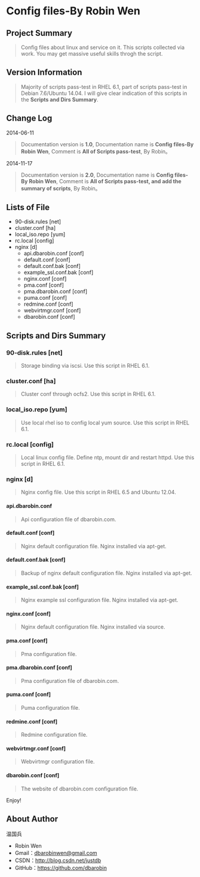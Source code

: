# Config files-By Robin Wen #

## Project Summary ##

> Config files about linux and service on it. This scripts collected via work. You may get massive useful skills throgh the script.

## Version Information ##
> Majority of scripts pass-test in RHEL 6.1, part of scripts pass-test in Debian 7.6/Ubuntu 14.04. I will give clear indication of this scripts in the **Scripts and Dirs Summary**.

## Change Log ##

2014-06-11
> Documentation version is **1.0**, Documentation name is **Config files-By Robin Wen**, Comment is **All of Scripts pass-test**, By Robin。

2014-11-17
> Documentation version is **2.0**, Documentation name is **Config files-By Robin Wen**, Comment is **All of Scripts pass-test, and add the summary of scripts**, By Robin。

## Lists of File ##

* 90-disk.rules [net]
* cluster.conf [ha]
* local_iso.repo [yum]
* rc.local [config]
* nginx [d]
	* api.dbarobin.conf [conf] 
	* default.conf [conf]
	* default.conf.bak [conf]
	* example_ssl.conf.bak [conf]
	* nginx.conf [conf]
	* pma.conf [conf]
	* pma.dbarobin.conf [conf]
	* puma.conf [conf]
	* redmine.conf [conf]
	* webvirtmgr.conf [conf]
	* dbarobin.conf [conf]

## Scripts and Dirs Summary ##

### 90-disk.rules [net] ###
> Storage binding via iscsi. Use this script in RHEL 6.1.

### cluster.conf [ha] ###
> Cluster conf through ocfs2. Use this script in RHEL 6.1.

### local_iso.repo [yum] ###
> Use local rhel iso to config local yum source. Use this script in RHEL 6.1.

### rc.local  [config] ###
> Local linux config file. Define ntp, mount dir and restart httpd. Use this script in RHEL 6.1.

### nginx [d] ###
> Nginx config file. Use this script in RHEL 6.5 and Ubuntu 12.04.

#### api.dbarobin.conf ####
> Api configuration file of dbarobin.com.

#### default.conf [conf] ####
> Nginx default configuration file. Nginx installed via apt-get.

#### default.conf.bak [conf] ####
> Backup of nginx default configuration file. Nginx installed via apt-get.

#### example_ssl.conf.bak [conf] ####
> Nginx example ssl configuration file. Nginx installed via apt-get.

#### nginx.conf [conf] ####
> Nginx default configuration file. Nginx installed via source.

#### pma.conf [conf] ####
> Pma configuration file.

#### pma.dbarobin.conf [conf] ####
> Pma configuration file of dbarobin.com.

#### puma.conf [conf] ####
> Puma configuration file.

#### redmine.conf [conf] ####
> Redmine configuration file.

#### webvirtmgr.conf [conf] ####
> Webvirtmgr configuration file.

#### dbarobin.conf [conf] ####
> The website of dbarobin.com configuration file.

Enjoy!

## About Author ##

温国兵

* Robin Wen
* Gmail：dbarobinwen@gmail.com
* CSDN：http://blog.csdn.net/justdb
* GitHub：https://github.com/dbarobin